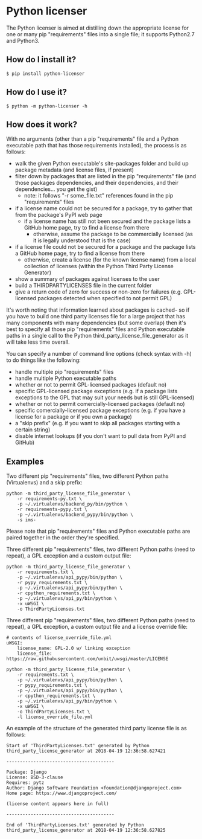 # Python licenser

The Python licenser is aimed at distilling down the appropriate license for one or many pip "requirements" files into a single file; it supports Python2.7 and Python3.

## How do I install it?

    $ pip install python-licenser

## How do I use it?

    $ python -m python-licenser -h

## How does it work?

With no arguments (other than a pip "requirements" file and a Python executable path that has those requirements installed), the process is as follows:

- walk the given Python executable's site-packages folder and build up package metadata (and license files, if present)
- filter down by packages that are listed in the pip "requirements" file (and those packages dependencies, and their dependencies, and their dependencies... you get the gist)
    - note: it follows "-r some_file.txt" references found in the pip "requirements" files
- if a license name could not be secured for a package, try to gather that from the package's PyPI web page
    - if a license name has still not been secured and the package lists a GitHub home page, try to find a license from there
        - otherwise, assume the package to be commercially licensed (as it is legally understood that is the case)
- if a license file could not be secured for a package and the package lists a GitHub home page, try to find a license from there
    - otherwise, create a license (for the known license name) from a local collection of licenses (within the Python Third Party License Generator)
- show a summary of packages against licenses to the user
- build a THIRDPARTYLICENSES file in the current folder
- give a return code of zero for success or non-zero for failures (e.g. GPL-licensed packages detected when specified to not permit GPL)

It's worth noting that information learned about packages is cached- so if you have to build one third party licenses file for a large project that has many components with many dependencies (but some overlap) then it's best to specify all those pip "requirements" files and Python executable paths in a single call to the Python third_party_license_file_generator as it will take less time overall.

You can specify a number of command line options (check syntax with -h) to do things like the following:

- handle multiple pip "requirements" files
- handle multiple Python executable paths
- whether or not to permit GPL-licensed packages (default no)
- specific GPL-licensed package exceptions (e.g. if a package lists exceptions to the GPL that may suit your needs but is still GPL-licensed)
- whether or not to permit comercially-licensed packages (default no)
- specific comercially-licensed package exceptions (e.g. if you have a license for a package or if you own a package)
- a "skip prefix" (e.g. if you want to skip all packages starting with a certain string)
- disable internet lookups (if you don't want to pull data from PyPI and GitHub)

## Examples

Two different pip "requirements" files, two different Python paths (Virtualenvs) and a skip prefix:

    python -m third_party_license_file_generator \
        -r requirements-py.txt \
        -p ~/.virtualenvs/backend_py/bin/python \
        -r requirements-pypy.txt \
        -p ~/.virtualenvs/backend_pypy/bin/python \
        -s ims-

Please note that pip "requirements" files and Python executable paths are paired together in the order they're specified.

Three different pip "requirements" files, two different Python paths (need to repeat), a GPL exception and a custom output file:

    python -m third_party_license_file_generator \
        -r requirements.txt \
        -p ~/.virtualenvs/api_pypy/bin/python \
        -r pypy_requirements.txt \
        -p ~/.virtualenvs/api_pypy/bin/python \
        -r cpython_requirements.txt \
        -p ~/.virtualenvs/api_py/bin/python \
        -x uWSGI \ 
        -o ThirdPartyLicenses.txt

Three different pip "requirements" files, two different Python paths (need to repeat), a GPL exception, a custom output file and a license override file:

    # contents of license_override_file.yml
    uWSGI: 
        license_name: GPL-2.0 w/ linking exception
        license_file: https://raw.githubusercontent.com/unbit/uwsgi/master/LICENSE

    python -m third_party_license_file_generator \
        -r requirements.txt \
        -p ~/.virtualenvs/api_pypy/bin/python \
        -r pypy_requirements.txt \
        -p ~/.virtualenvs/api_pypy/bin/python \
        -r cpython_requirements.txt \
        -p ~/.virtualenvs/api_py/bin/python \
        -x uWSGI \ 
        -o ThirdPartyLicenses.txt \
        -l license_override_file.yml

An example of the structure of the generated third party license file is as follows:

    Start of 'ThirdPartyLicenses.txt' generated by Python third_party_license_generator at 2018-04-19 12:36:58.627421

    ----------------------------------------

    Package: Django
    License: BSD-3-clause
    Requires: pytz
    Author: Django Software Foundation <foundation@djangoproject.com>
    Home page: https://www.djangoproject.com/

    (license content appears here in full)

    ----------------------------------------

    End of 'ThirdPartyLicenses.txt' generated by Python third_party_license_generator at 2018-04-19 12:36:58.627825
